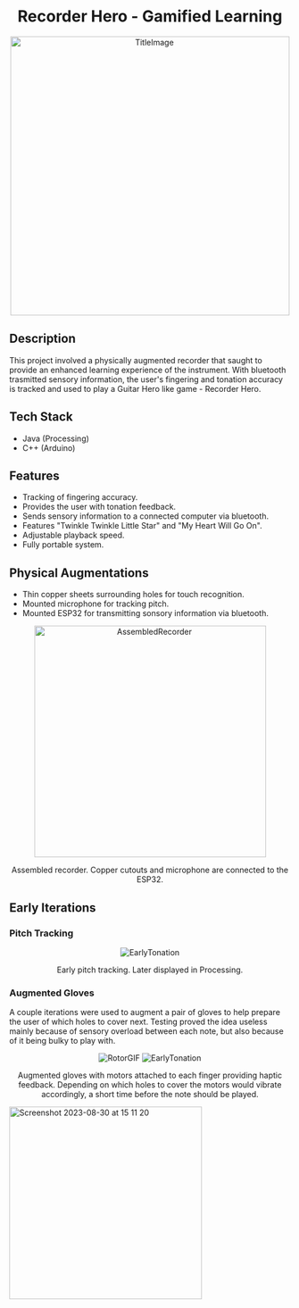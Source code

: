 <h1 align="center">Recorder Hero - Gamified Learning</h1>

<p align="center">

<img src="https://github.com/jonasvalvik/RecorderHero/assets/6436680/8b99168a-136c-4477-9bca-cf6a99730a5b" alt="TitleImage" width="500">
</p>

## Description

This project involved a physically augmented recorder that saught to provide an enhanced learning experience of the instrument. With bluetooth trasmitted sensory information, the user's fingering and tonation accuracy is tracked and used to play a Guitar Hero like game - Recorder Hero. 

## Tech Stack

- Java (Processing)
- C++ (Arduino)


## Features

* Tracking of fingering accuracy.
* Provides the user with tonation feedback.
* Sends sensory information to a connected computer via bluetooth.
* Features "Twinkle Twinkle Little Star" and "My Heart Will Go On".
* Adjustable playback speed.
* Fully portable system.


## Physical Augmentations
* Thin copper sheets surrounding holes for touch recognition.
* Mounted microphone for tracking pitch.
* Mounted ESP32 for transmitting sonsory information via bluetooth.

<p align="center">
<img src="https://github.com/jonasvalvik/RecorderHero/assets/6436680/f044b552-024c-4763-bc4e-ef9e745014c5" alt="AssembledRecorder" width="415"> 
   <p align="center">
      Assembled recorder. Copper cutouts and microphone are connected to the ESP32.
   </p>
</p>

## Early Iterations

### Pitch Tracking
<p align="center">
<img src="https://github.com/jonasvalvik/RecorderHero/assets/6436680/3d169114-7559-4712-b8ab-c9219f8e7285" alt="EarlyTonation" width=""> 
   <p align="center">
      Early pitch tracking. Later displayed in Processing.
   </p>
</p>

### Augmented Gloves

A couple iterations were used to augment a pair of gloves to help prepare the user of which holes to cover next. Testing proved the idea useless mainly because of sensory overload between each note, but also because of it being bulky to play with.

<p align="center">
<img src="https://github.com/jonasvalvik/RecorderHero/assets/6436680/e7b2fa63-e954-44f9-bbc7-f67d78a02db4" alt="RotorGIF" width=""> 
<img src="https://github.com/jonasvalvik/RecorderHero/assets/6436680/3d169114-7559-4712-b8ab-c9219f8e7285" alt="EarlyTonation" width=""> 
   <p align="center">
      Augmented gloves with motors attached to each finger providing haptic feedback. Depending on which holes to cover the motors would vibrate accordingly, a short time before the note should be played.
   </p>
</p>
<img width="345" alt="Screenshot 2023-08-30 at 15 11 20" src="https://github.com/jonasvalvik/RecorderHero/assets/6436680/873da17b-4640-451b-8d63-256e35c79124">

